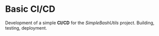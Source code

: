 # Basic CI/CD

Development of a simple **CI/CD** for the *SimpleBashUtils* project. Building, testing, deployment.


